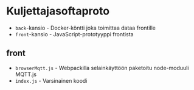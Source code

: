 # Kuljettajasoftaproto

- `back`-kansio - Docker-köntti joka toimittaa dataa frontille
- `front`-kansio - JavaScript-prototyyppi frontista

## front

- `browserMqtt.js` - Webpackilla selainkäyttöön paketoitu node-moduuli MQTT.js
- `index.js` - Varsinainen koodi
